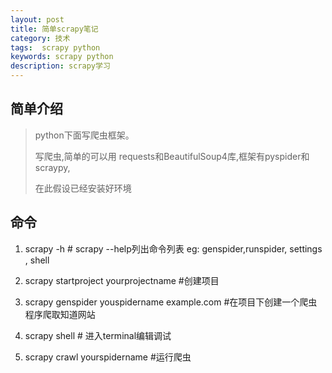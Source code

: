 ```yaml
---
layout: post
title: 简单scrapy笔记
category: 技术
tags:  scrapy python
keywords: scrapy python
description: scrapy学习
---
```




## 简单介绍

> python下面写爬虫框架。
>
> 写爬虫,简单的可以用 requests和BeautifulSoup4库,框架有pyspider和scraypy,
>
> 在此假设已经安装好环境



## 命令

1. scrapy -h  # scrapy --help列出命令列表 eg: genspider,runspider, settings , shell

2. scrapy startproject yourprojectname #创建项目

3. scrapy genspider youspidername   example.com    #在项目下创建一个爬虫程序爬取知道网站

4. scrapy shell        # 进入terminal编辑调试

5. scrapy crawl  yourspidername #运行爬虫

   ​

   ​

